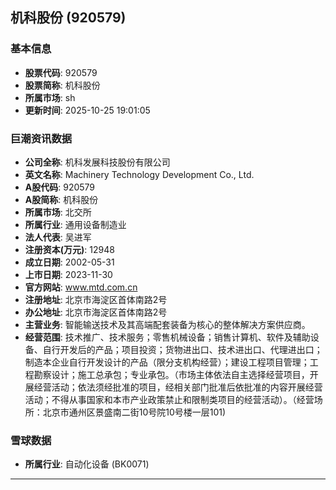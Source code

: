 ## 机科股份 (920579)

### 基本信息

- **股票代码**: 920579
- **股票简称**: 机科股份
- **所属市场**: sh
- **更新时间**: 2025-10-25 19:01:05

### 巨潮资讯数据

- **公司全称**: 机科发展科技股份有限公司
- **英文名称**: Machinery Technology Development Co., Ltd.
- **A股代码**: 920579
- **A股简称**: 机科股份
- **所属市场**: 北交所
- **所属行业**: 通用设备制造业
- **法人代表**: 吴进军
- **注册资本(万元)**: 12948
- **成立日期**: 2002-05-31
- **上市日期**: 2023-11-30
- **官方网站**: www.mtd.com.cn
- **注册地址**: 北京市海淀区首体南路2号
- **办公地址**: 北京市海淀区首体南路2号
- **主营业务**: 智能输送技术及其高端配套装备为核心的整体解决方案供应商。
- **经营范围**: 技术推广、技术服务；零售机械设备；销售计算机、软件及辅助设备、自行开发后的产品；项目投资；货物进出口、技术进出口、代理进出口；制造本企业自行开发设计的产品（限分支机构经营）；建设工程项目管理；工程勘察设计；施工总承包；专业承包。（市场主体依法自主选择经营项目，开展经营活动；依法须经批准的项目，经相关部门批准后依批准的内容开展经营活动；不得从事国家和本市产业政策禁止和限制类项目的经营活动）。（经营场所：北京市通州区景盛南二街10号院10号楼一层101)

### 雪球数据

- **所属行业**: 自动化设备 (BK0071)

---